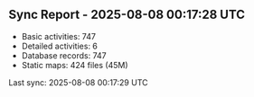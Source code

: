 ## Sync Report - 2025-08-08 00:17:28 UTC

- Basic activities: 747
- Detailed activities: 6
- Database records: 747
- Static maps: 424 files (45M)

Last sync: 2025-08-08 00:17:29 UTC
